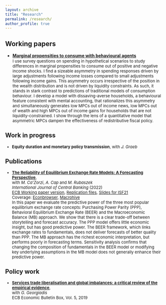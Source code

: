 ```yaml
---
layout: archive
title: "Research"
permalink: /research/
author_profile: true
---
```


## Working papers
- [**Marginal propensities to consume with behavioural agents**](https://andrejmijakovic.github.io/assets/draft_mpc_nov22.pdf) <br/>
    <font size="2"> I use survey questions on spending in hypothetical scenarios to study differences in marginal propensities to consume out of positive and negative income shocks. I find a sizeable asymmetry in spending responses driven by large adjustments following income losses compared to small adjustments following income gains. This asymmetry occurs irrespective of the position in the wealth distribution and is not driven by liquidity constraints. As such, it stands in stark contrast to predictions of traditional models of consumption behaviour. I develop a model with dissaving-averse households, a behavioural feature consistent with mental accounting, that rationalizes this asymmetry and simultaneously generates low MPCs out of income news, low MPCs out of wealth and high MPCs out of income gains for households that are not liquidity-constrained. I show through the lens of a quantitative model that asymmetric MPCs dampen the effectiveness of redistributive fiscal policy.<font>

## Work in progress
- **Equity duration and monetary policy transmission**, with *J. Graeb*

## Publications
- [**The Reliability of Equilibrium Exchange Rate Models: A Forecasting Perspective**](https://www.ijcb.org/journal/ijcb22q3a6.pdf),   
with *M. Ca’Zorzi*, *A. Cap* and *M. Rubaszek*   
*International Journal of Central Banking* (2022)     
  [ECB Working paper version](https://www.ecb.europa.eu/pub/pdf/scpwps/ecb.wp2358~4382d88430.en.pdf), 
  [Replication files](https://web.sgh.waw.pl/~mrubas/Publications/MatlabReplicationCodesEER.zip), 
  [Slides for ISF21](https://andrejmijakovic.github.io/assets/slides_ISF21.pdf)   
  Coverage: [Econbrowser](http://econbrowser.com/archives/2020/02/guest-contribution-the-predictive-power-of-equilibrium-exchange-rates), [Macrohive](https://macrohive.com/deep-dives/which-fx-valuation-models-work-best/) <br/>
    <font size="2">In this paper we evaluate the predictive power of the three most popular equilibrium exchange rate concepts: Purchasing Power Parity (PPP), Behavioral Equilibrium Exchange Rate (BEER) and the Macroeconomic Balance (MB) approach. We show that there is a clear trade-off between storytelling and forecast accuracy. The PPP model offers little economic insight, but has good predictive power. The BEER framework, which links exchange rates to fundamentals, does not deliver forecasts of better quality than PPP. The MB approach has the richest economic interpretation, but performs poorly in forecasting terms. Sensitivity analysis confirms that changing the composition of fundamentals in the BEER model or modifying key underlying assumptions in the MB model does not generally enhance their predictive power.<font>

## Policy work
- [**Services trade liberalisation and global imbalances: a critical review of the empirical evidence**](https://www.ecb.europa.eu/pub/economic-bulletin/focus/2019/html/ecb.ebbox201905_02~84aa884ddf.en.html),  
 with *G. Georgiadis*  
  ECB Economic Bulletin Box, Vol. 5, 2019    